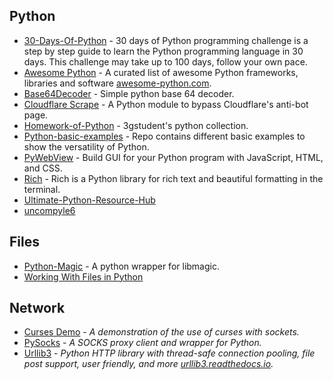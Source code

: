 ## Python

- [30-Days-Of-Python](https://github.com/Asabeneh/30-Days-Of-Python) - 30 days of Python programming challenge is a step by step guide to learn the Python programming language in 30 days. This challenge may take up to 100 days, follow your own pace.
- [Awesome Python](https://github.com/vinta/awesome-python) - A curated list of awesome Python frameworks, libraries and software [awesome-python.com](https://awesome-python.com/).
- [Base64Decoder](https://github.com/ghsecurity/Base64Decoder) - Simple python base 64 decoder.
- [Cloudflare Scrape](https://github.com/Anorov/cloudflare-scrape) - A Python module to bypass Cloudflare's anti-bot page.
- [Homework-of-Python](https://github.com/3gstudent/Homework-of-Python) - 3gstudent's python collection.
- [Python-basic-examples](https://github.com/bmaya1/python-basic-examples) - Repo contains different basic examples to show the versatility of Python.
- [PyWebView](https://github.com/r0x0r/pywebview) - Build GUI for your Python program with JavaScript, HTML, and CSS.
- [Rich](https://github.com/willmcgugan/rich) - Rich is a Python library for rich text and beautiful formatting in the terminal. 
- [Ultimate-Python-Resource-Hub](https://github.com/ayushi7rawat/Ultimate-Python-Resource-Hub)
- [uncompyle6](https://pypi.org/project/uncompyle6/)

## Files
- [Python-Magic](https://github.com/ahupp/python-magic) -  A python wrapper for libmagic.
- [Working With Files in Python](https://realpython.com/working-with-files-in-python/)

## Network
- [Curses Demo](https://github.com/cmsteffen-code/curses_demo) - _A demonstration of the use of curses with sockets._
- [PySocks](https://github.com/Anorov/PySocks) - _A SOCKS proxy client and wrapper for Python._
- [Urllib3](https://github.com/urllib3/urllib3) - _Python HTTP library with thread-safe connection pooling, file post support, user friendly, and more [urllib3.readthedocs.io](https://urllib3.readthedocs.io)._
